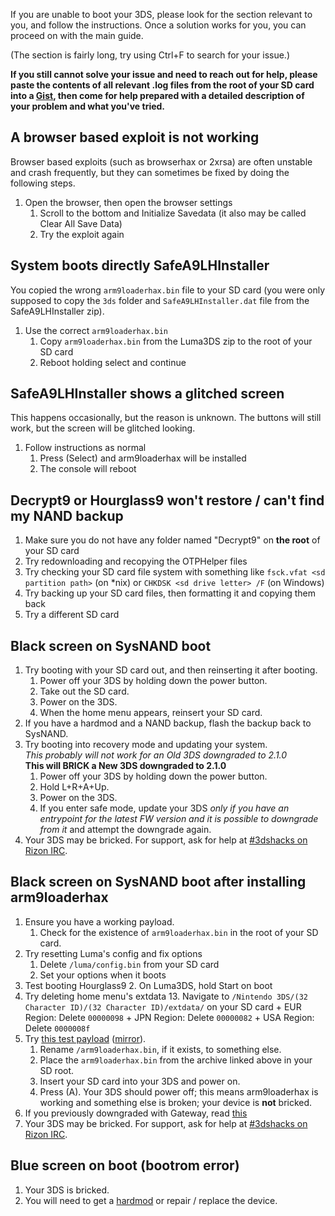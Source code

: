 If you are unable to boot your 3DS, please look for the section relevant to you, and follow the instructions. Once a solution works for you, you can proceed on with the main guide.

(The section is fairly long, try using Ctrl+F to search for your issue.)

**If you still cannot solve your issue and need to reach out for help, please paste the contents of all relevant .log files from the root of your SD card into a [Gist](https://gist.github.com/), then come for help prepared with a detailed description of your problem and what you've tried.**

## <a name="ts_browser" />A browser based exploit is not working
Browser based exploits (such as browserhax or 2xrsa) are often unstable and crash frequently, but they can sometimes be fixed by doing the following steps.

1. Open the browser, then open the browser settings
   1. Scroll to the bottom and Initialize Savedata (it also may be called Clear All Save Data)
   2. Try the exploit again

## <a name="ts_safe_a9lh" />System boots directly SafeA9LHInstaller
You copied the wrong `arm9loaderhax.bin` file to your SD card (you were only supposed to copy the `3ds` folder and `SafeA9LHInstaller.dat` file from the SafeA9LHInstaller zip).

1. Use the correct `arm9loaderhax.bin`
   1. Copy `arm9loaderhax.bin` from the Luma3DS zip to the root of your SD card
   2. Reboot holding select and continue

## <a name="ts_safe_a9lh_screen" />SafeA9LHInstaller shows a glitched screen
This happens occasionally, but the reason is unknown. The buttons will still work, but the screen will be glitched looking.

1. Follow instructions as normal
   1. Press (Select) and arm9loaderhax will be installed
   2. The console will reboot

## <a name="ts_otp_helper" />Decrypt9 or Hourglass9 won't restore / can't find my NAND backup

1. Make sure you do not have any folder named "Decrypt9" on **the root** of your SD card
1. Try redownloading and recopying the OTPHelper files
3. Try checking your SD card file system with something like `fsck.vfat <sd partition path>` (on *nix) or `CHKDSK <sd drive letter> /F` (on Windows)
2. Try backing up your SD card files, then formatting it and copying them back
5. Try a different SD card

## <a name="ts_sys_down" />Black screen on SysNAND boot

1. Try booting with your SD card out, and then reinserting it after booting.
   1. Power off your 3DS by holding down the power button.
   2. Take out the SD card.
   3. Power on the 3DS.
   4. When the home menu appears, reinsert your SD card.
2. If you have a hardmod and a NAND backup, flash the backup back to SysNAND.
3. Try booting into recovery mode and updating your system.    
   *This probably will not work for an Old 3DS downgraded to 2.1.0*    
   **This will BRICK a New 3DS downgraded to 2.1.0**
   1. Power off your 3DS by holding down the power button.
   2. Hold L+R+A+Up.
   3. Power on the 3DS.
   4. If you enter safe mode, update your 3DS *only if you have an entrypoint for the latest FW version and it is possible to downgrade from it* and attempt the downgrade again.
4. Your 3DS may be bricked. For support, ask for help at [#3dshacks on Rizon IRC](https://gate.omicron.pw/).

## <a name="ts_sys_a9lh" />Black screen on SysNAND boot after installing arm9loaderhax

1. Ensure you have a working payload.
   1. Check for the existence of `arm9loaderhax.bin` in the root of your SD card.
2. Try resetting Luma's config and fix options
   1. Delete `/luma/config.bin` from your SD card
   2. Set your options when it boots
2. Test booting Hourglass9
   2. On Luma3DS, hold Start on boot
3. Try deleting home menu's extdata
   13. Navigate to `/Nintendo 3DS/(32 Character ID)/(32 Character ID)/extdata/` on your SD card
       + EUR Region: Delete `00000098`
       + JPN Region: Delete `00000082`
       + USA Region: Delete `0000008f`
2. Try [this test payload](https://mega.nz/#!YxMiGDhB!VZLv2XPSqFFzEhf4kGMXAdQtSpIGvnp2vu2W1j4o7cc/) ([mirror](https://drive.google.com/file/d/0BzPfvjeuhqoDanVaR3FTUTFqNFU/view?usp=sharing)).
   1. Rename `/arm9loaderhax.bin`, if it exists, to something else.
   2. Place the `arm9loaderhax.bin` from the archive linked above in your SD root.
   3. Insert your SD card into your 3DS and power on.
   4. Press (A). Your 3DS should power off; this means arm9loaderhax is working and something else is broken; your device is **not** bricked.
4. If you previously downgraded with Gateway, read [this](https://github.com/AuroraWright/Luma3DS/wiki/FAQ-and-Troubleshooting#i-get-a-black-screen-on-boot-with-an-old-3ds-which-has-been-downgraded-from-the-gateway-menu-in-the-past)
3. Your 3DS may be bricked. For support, ask for help at [#3dshacks on Rizon IRC](https://gate.omicron.pw/).

## <a name="ts_sys_blue" />Blue screen on boot (bootrom error)

1. Your 3DS is bricked.
2. You will need to get a [hardmod](https://gbatemp.net/threads/414498/) or repair / replace the device.
